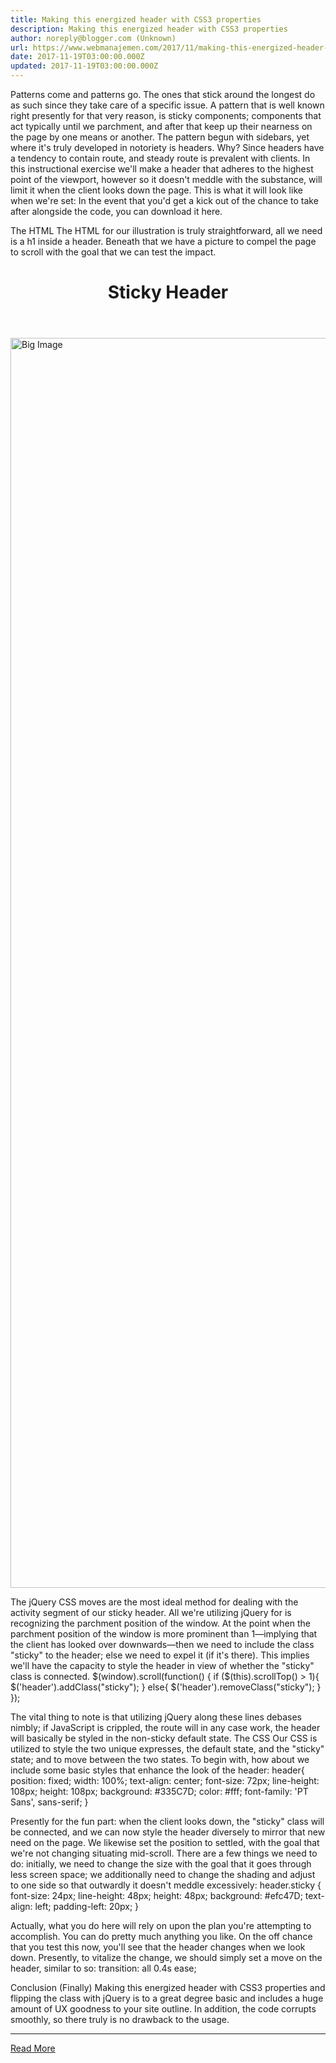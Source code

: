 ```yaml
---
title: Making this energized header with CSS3 properties
description: Making this energized header with CSS3 properties
author: noreply@blogger.com (Unknown)
url: https://www.webmanajemen.com/2017/11/making-this-energized-header-with-css3.html
date: 2017-11-19T03:00:00.000Z
updated: 2017-11-19T03:00:00.000Z
---
```


Patterns come and patterns go. The ones that stick around the longest do as such since they take care of a specific issue. A pattern that is well known right presently for that very reason, is sticky components; components that act typically until we parchment, and after that keep up their nearness on the page by one means or another.
The pattern begun with sidebars, yet where it's truly developed in notoriety is headers. Why? Since headers have a tendency to contain route, and steady route is prevalent with clients.
In this instructional exercise we'll make a header that adheres to the highest point of the viewport, however so it doesn't meddle with the substance, will limit it when the client looks down the page.
This is what it will look like when we're set:
In the event that you'd get a kick out of the chance to take after alongside the code, you can download it here.

  The HTML
The HTML for our illustration is truly straightforward, all we need is a h1 inside a header. Beneath that we have a picture to compel the page to scroll with the goal that we can test the impact.

<header><h1>Sticky Header</h1></header> 
<img src="large-image.jpg" width="782" height="2000" alt="Big Image" />


  The jQuery
CSS moves are the most ideal method for dealing with the activity segment of our sticky header. All we're utilizing jQuery for is recognizing the parchment position of the window.
At the point when the parchment position of the window is more prominent than 1—implying that the client has looked over downwards—then we need to include the class "sticky" to the header; else we need to expel it (if it's there). This implies we'll have the capacity to style the header in view of whether the "sticky" class is connected.
$(window).scroll(function() { 
if ($(this).scrollTop() > 1){   
$('header').addClass("sticky"); 
} 
else{ 
$('header').removeClass("sticky"); 
} 
});


The vital thing to note is that utilizing jQuery along these lines debases nimbly; if JavaScript is crippled, the route will in any case work, the header will basically be styled in the non-sticky default state. 
  The CSS
Our CSS is utilized to style the two unique expresses, the default state, and the "sticky" state; and to move between the two states.
To begin with, how about we include some basic styles that enhance the look of the header:
header{ 
position: fixed; 
width: 100%; 
text-align: center; 
font-size: 72px; 
line-height: 108px; 
height: 108px; 
background: #335C7D; 
color: #fff; 
font-family: 'PT Sans', sans-serif; 
}

Presently for the fun part: when the client looks down, the "sticky" class will be connected, and we can now style the header diversely to mirror that new need on the page. We likewise set the position to settled, with the goal that we're not changing situating mid-scroll.
There are a few things we need to do: initially, we need to change the size with the goal that it goes through less screen space; we additionally need to change the shading and adjust to one side so that outwardly it doesn't meddle excessively:
header.sticky { 
font-size: 24px; 
line-height: 48px; 
height: 48px; 
background: #efc47D; 
text-align: left; 
padding-left: 20px; 
}

Actually, what you do here will rely on upon the plan you're attempting to accomplish. You can do pretty much anything you like.
On the off chance that you test this now, you'll see that the header changes when we look down.
Presently, to vitalize the change, we should simply set a move on the header, similar to so:
transition: all 0.4s ease;


  Conclusion (Finally)
Making this energized header with CSS3 properties and flipping the class with jQuery is to a great degree basic and includes a huge amount of UX goodness to your site outline.
In addition, the code corrupts smoothly, so there truly is no drawback to the usage.<hr/> <a href="https://www.webmanajemen.com/2017/11/making-this-energized-header-with-css3.html" rel="follow" class="button" id="read-more">Read More</a>